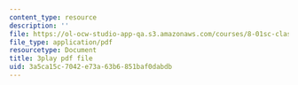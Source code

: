 ```yaml
---
content_type: resource
description: ''
file: https://ol-ocw-studio-app-qa.s3.amazonaws.com/courses/8-01sc-classical-mechanics-fall-2016/3a5ca15c7042e73a63b6851baf0dabdb_t2PkbsWjG80.pdf
file_type: application/pdf
resourcetype: Document
title: 3play pdf file
uid: 3a5ca15c-7042-e73a-63b6-851baf0dabdb
---
```

